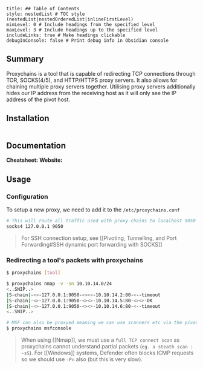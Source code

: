 ```table-of-contents
title: ## Table of Contents
style: nestedList # TOC style (nestedList|nestedOrderedList|inlineFirstLevel)
minLevel: 0 # Include headings from the specified level
maxLevel: 3 # Include headings up to the specified level
includeLinks: true # Make headings clickable
debugInConsole: false # Print debug info in Obsidian console
```

## Summary
Proxychains is a tool that is capable of redirecting TCP connections through TOR, SOCKS(4/5), and HTTP/HTTPS proxy servers. It also allows for chaining multiple proxy servers together. Utilising proxy servers additionally hides our IP address from the receiving host as it will only see the IP address of the pivot host.

## Installation
```

```

## Documentation
**Cheatsheet:** 
**Website:** 
## Usage
### Configuration
To setup a new proxy, we need to add it to the `/etc/proxychains.conf`
```sh
# This will route all traffic used with proxy chains to localhost 9050 (which could be setup to connect externally with SSH)
socks4 127.0.0.1 9050
```
> For SSH connection setup, see [[Pivoting, Tunnelling, and Port Forwarding#SSH dynamic port forwarding with SOCKS]]

### Redirecting a tool's packets with proxychains
```sh
$ proxychains [tool]

$ proxychains nmap -v -sn 10.10.14.0/24
<..SNIP..>
|S-chain|-<>-127.0.0.1:9050-<><>-10.10.14.2:80-<--timeout
|S-chain|-<>-127.0.0.1:9050-<><>-10.10.14.5:80-<><>-OK
|S-chain|-<>-127.0.0.1:9050-<><>-10.10.14.6:80-<--timeout
<..SNIP..>

# MSF can also be proxyed meaning we can use scanners etc via the pivot
$ proxychains msfconsole
```
> When using [[Nmap]], we must use a `full TCP connect scan` as proxychains cannot understand partial packets (`eg. a steath scan : -sS`).
> For [[Windows]] systems, Defender often blocks ICMP requests so we should use `-Pn` also (but this is very slow).

